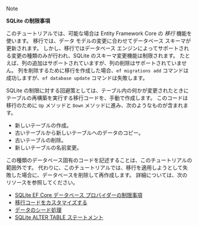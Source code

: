 > [!NOTE]
> 
> **SQLite の制限事項**
>
> このチュートリアルでは、可能な場合は Entity Framework Core の *移行* 機能を使います。 移行では、データ モデルの変更に合わせてデータベース スキーマが更新されます。 しかし、移行ではデータベース エンジンによってサポートされる変更の種類のみが行われ、SQLite のスキーマ変更機能は制限されます。 たとえば、列の追加はサポートされていますが、列の削除はサポートされていません。 列を削除するために移行を作成した場合、`ef migrations add` コマンドは成功しますが、`ef database update` コマンドは失敗します。 
>
> SQLite の制限に対する回避策としては、テーブル内の何かが変更されたときにテーブルの再構築を実行する移行コードを、手動で作成します。 このコードは移行のために `Up` メソッドと `Down` メソッドに進み、次のようなものが含まれます。
>
> * 新しいテーブルの作成。
> * 古いテーブルから新しいテーブルへのデータのコピー。
> * 古いテーブルの削除。
> * 新しいテーブルの名前変更。
>
> この種類のデータベース固有のコードを記述することは、このチュートリアルの範囲外です。 代わりに、このチュートリアルでは、移行を適用しようとして失敗した場合に、データベースを削除して再作成します。 詳細については、次のリソースを参照してください。
>
> * [SQLite EF Core データベース プロバイダーの制限事項](/ef/core/providers/sqlite/limitations)
> * [移行コードをカスタマイズする](/ef/core/managing-schemas/migrations/#customize-migration-code)
> * [データのシード処理](/ef/core/modeling/data-seeding)
> * [SQLite ALTER TABLE ステートメント](https://sqlite.org/lang_altertable.html)